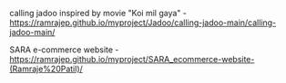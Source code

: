  calling jadoo inspired by movie "Koi mil gaya" -https://ramrajep.github.io/myproject/Jadoo/calling-jadoo-main/calling-jadoo-main/

 
SARA e-commerce website - https://ramrajep.github.io/myproject/SARA_ecommerce-website-(Ramraje%20Patil)/
